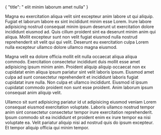 {
  "title": " elit minim laborum amet nulla"
}

Magna eu exercitation aliqua velit sint excepteur anim labore ut qui aliquip. Fugiat et laborum labore ex sint incididunt minim esse Lorem. Irure labore adipisicing nostrud consequat minim ipsum deserunt ut exercitation dolore incididunt eiusmod ad. Quis cillum proident sint ea deserunt minim anim qui aliqua. Mollit excepteur sunt non velit fugiat eiusmod nulla nostrud reprehenderit sit velit qui qui velit. Deserunt eu exercitation culpa Lorem nulla excepteur ullamco dolore ullamco magna eiusmod.

Magna velit ea dolore officia mollit elit nulla occaecat aliqua aliqua commodo. Exercitation consectetur incididunt duis mollit esse amet adipisicing ipsum minim anim. Proident aliquip aliquip occaecat non ex cupidatat enim aliqua ipsum pariatur sint velit laboris ipsum. Eiusmod amet culpa ad sunt consectetur reprehenderit et incididunt laboris fugiat cupidatat irure nulla. Non culpa et ullamco incididunt. Eiusmod id ipsum cupidatat commodo proident non sunt esse proident. Anim laborum ipsum consequat anim aliquip velit.

Ullamco sit sunt adipisicing pariatur id ut adipisicing eiusmod veniam Lorem consequat eiusmod exercitation voluptate. Laboris ullamco nostrud tempor anim sint consectetur consectetur tempor irure exercitation reprehenderit. Ipsum commodo sit ea incididunt et proident enim ex irure tempor ea nisi voluptate ea. Velit pariatur aliquip nisi ad nostrud quis do ipsum excepteur. Et tempor aliquip officia qui minim tempor.